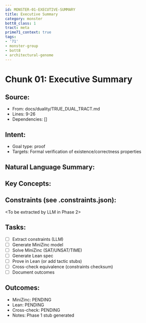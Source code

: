 ```yaml
---
id: MONSTER-01-EXECUTIVE-SUMMARY
title: Executive Summary
category: monster
bott8_class: 1
tract: meta
prime71_context: true
tags:
- '71'
- monster-group
- bott8
- architectural-genome
---
```



# Chunk 01: Executive Summary

## Source:
- From: docs/duality/TRUE_DUAL_TRACT.md
- Lines: 9-26
- Dependencies: []

## Intent:
- Goal type: proof
- Targets: Formal verification of existence/correctness properties

## Natural Language Summary:
<To be filled during extraction phase>

## Key Concepts:
<To be identified from source during extraction>

## Constraints (see .constraints.json):
<To be extracted by LLM in Phase 2>

## Tasks:
- [ ] Extract constraints (LLM)
- [ ] Generate MiniZinc model
- [ ] Solve MiniZinc (SAT/UNSAT/TIME)
- [ ] Generate Lean spec
- [ ] Prove in Lean (or add tactic stubs)
- [ ] Cross-check equivalence (constraints checksum)
- [ ] Document outcomes

## Outcomes:
- MiniZinc: PENDING
- Lean: PENDING
- Cross-check: PENDING
- Notes: Phase 1 stub generated
